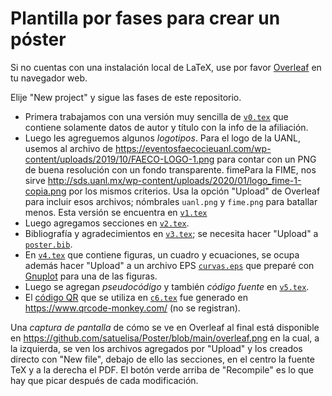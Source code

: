 
# Plantilla por fases para crear un póster

Si no cuentas con una instalación local de LaTeX, use por
favor [Overleaf](https://www.overleaf.com/) en tu navegador web.

Elije "New project" y sigue las fases de este repositorio.

- Primera trabajamos con una versión muy sencilla de
[`v0.tex`](https://github.com/satuelisa/Poster/blob/main/v0.tex)
que contiene solamente datos de autor y título con la info de la
afiliación.
- Luego les agreguemos algunos *logotipos*. Para el logo de la UANL, usemos al archivo de
	https://eventosfaecocieuanl.com/wp-content/uploads/2019/10/FAECO-LOGO-1.png
para contar con un PNG de buena resolución con un fondo transparente. fimePara
la FIME, nos sirve
http://sds.uanl.mx/wp-content/uploads/2020/01/logo_fime-1-copia.png
por los mismos criterios. Usa
la opción "Upload" de Overleaf para incluir esos archivos; nómbrales
`uanl.png` y `fime.png` para batallar menos. Esta versión se encuentra
	en 
	[`v1.tex`](https://github.com/satuelisa/Poster/blob/main/v1.tex)
- Luego agregamos secciones
  en
  [`v2.tex`](https://github.com/satuelisa/Poster/blob/main/v2.tex).
- Bibliografía y agradecimientos
  en
  [`v3.tex`](https://github.com/satuelisa/Poster/blob/main/v2.tex); se
  necesita hacer "Upload" a 
[`poster.bib`](https://github.com/satuelisa/Poster/blob/main/poster.bib).
- En [`v4.tex`](https://github.com/satuelisa/Poster/blob/main/v4.tex)
que contiene figuras, un cuadro y ecuaciones, se ocupa además hacer
"Upload" a un archivo
EPS [`curvas.eps`](https://elisa.dyndns-web.com/curvas.eps) que
preparé con [Gnuplot](http://gnuplot.sourceforge.net/) para una de las
figuras.
- Luego se agregan _pseudocódigo_ y también _código fuente_ en 
[`v5.tex`](https://github.com/satuelisa/Poster/blob/main/v5.tex).
- El
[código QR](https://github.com/satuelisa/Poster/blob/main/qr-code.png)
que se utiliza en [`c6.tex`](https://github.com/satuelisa/Poster/blob/main/v6.tex) fue
generado en https://www.qrcode-monkey.com/ (no se registran).

Una _captura de pantalla_ de cómo se ve en Overleaf al final está
disponible en 
https://github.com/satuelisa/Poster/blob/main/overleaf.png en la cual, a la
izquierda, se ven los archivos agregados por "Upload" y los creados
directo con "New file", debajo de ello las secciones, en el centro la
fuente TeX y a la derecha el PDF. El botón verde arriba de "Recompile"
es lo que hay que picar después de cada modificación.
